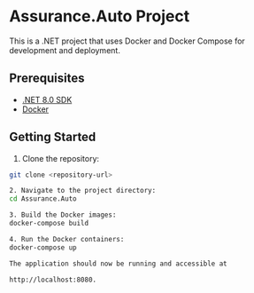# Assurance.Auto Project

This is a .NET project that uses Docker and Docker Compose for development and deployment.

## Prerequisites

- [.NET 8.0 SDK](https://dotnet.microsoft.com/download)
- [Docker](https://www.docker.com/products/docker-desktop)

## Getting Started

1. Clone the repository:

```bash
git clone <repository-url>

2. Navigate to the project directory:
cd Assurance.Auto

3. Build the Docker images:
docker-compose build

4. Run the Docker containers:
docker-compose up

The application should now be running and accessible at 

http://localhost:8080.